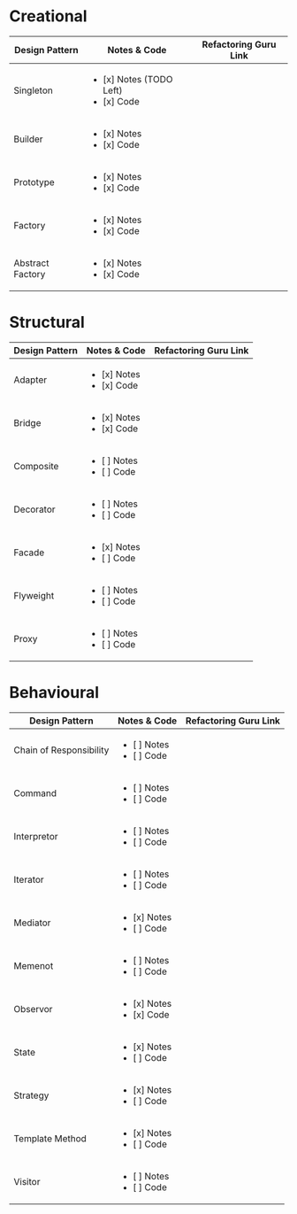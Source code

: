 # Creational 

| Design Pattern | Notes & Code | Refactoring Guru Link|
| ------ | ------ | ------ | 
| Singleton | <ul><li>[x] Notes (TODO Left) </li><li>[x] Code</li></ul> | |
| Builder | <ul><li>[x] Notes  </li><li>[x] Code</li></ul> | |
| Prototype | <ul><li>[x] Notes  </li><li>[x] Code</li></ul> | |
| Factory | <ul><li>[x] Notes  </li><li>[x] Code</li></ul> | |
| Abstract Factory | <ul><li>[x] Notes  </li><li>[x] Code</li></ul> | | 



# Structural 

| Design Pattern | Notes & Code | Refactoring Guru Link|
| ------ | ------ | ------ | 
| Adapter | <ul><li>[x] Notes </li> <li>[x] Code</li></ul> | |
| Bridge | <ul><li>[x] Notes </li> <li>[x] Code</li></ul> | |
| Composite | <ul><li>[ ] Notes </li> <li>[ ] Code</li></ul> | |
| Decorator | <ul><li>[ ] Notes  </li> <li>[ ] Code</li></ul> | |
| Facade | <ul><li>[x] Notes </li> <li>[ ] Code</li></ul> | |
| Flyweight | <ul><li>[ ] Notes </li> <li>[ ] Code</li></ul> | |
| Proxy | <ul><li>[ ] Notes </li> <li>[ ] Code</li></ul> | |



# Behavioural

| Design Pattern | Notes & Code | Refactoring Guru Link|
| ------ | ------ | ------ | 
| Chain of Responsibility | <ul><li>[ ] Notes </li><li>[ ] Code</li></ul> | |
| Command | <ul><li>[ ] Notes </li><li>[ ] Code</li></ul> | |
| Interpretor | <ul><li>[ ] Notes </li><li>[ ] Code</li></ul> | |
| Iterator | <ul><li>[ ] Notes </li><li>[ ] Code</li></ul> | |
| Mediator | <ul><li>[x] Notes </li><li>[ ] Code</li></ul> | |
| Memenot | <ul><li>[ ] Notes </li><li>[ ] Code</li></ul> | |
| Observor | <ul><li>[x] Notes </li><li>[x] Code</li></ul> | |
| State | <ul><li>[x] Notes </li><li>[ ] Code</li></ul> | |
| Strategy | <ul><li>[x] Notes </li><li>[ ] Code</li></ul> | |
| Template Method | <ul><li>[x] Notes </li><li>[ ] Code</li></ul> | |
| Visitor | <ul><li>[ ] Notes </li><li>[ ] Code</li></ul> | |

